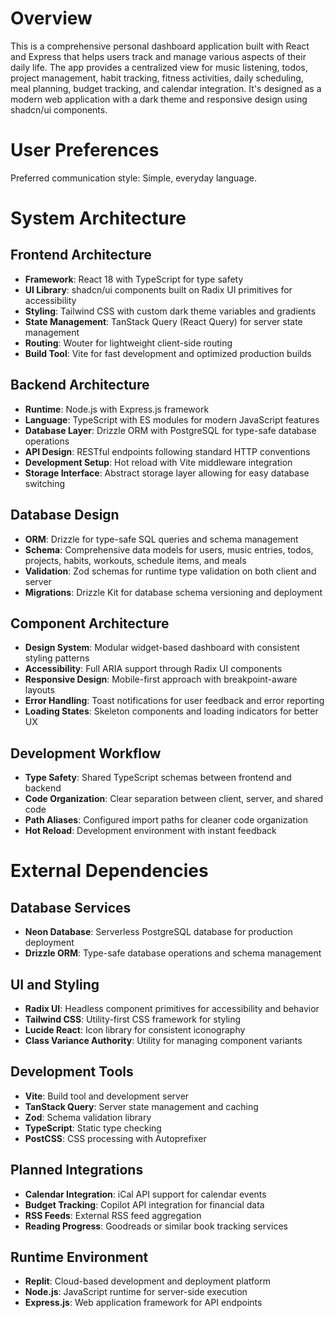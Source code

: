 # Overview

This is a comprehensive personal dashboard application built with React and Express that helps users track and manage various aspects of their daily life. The app provides a centralized view for music listening, todos, project management, habit tracking, fitness activities, daily scheduling, meal planning, budget tracking, and calendar integration. It's designed as a modern web application with a dark theme and responsive design using shadcn/ui components.

# User Preferences

Preferred communication style: Simple, everyday language.

# System Architecture

## Frontend Architecture
- **Framework**: React 18 with TypeScript for type safety
- **UI Library**: shadcn/ui components built on Radix UI primitives for accessibility
- **Styling**: Tailwind CSS with custom dark theme variables and gradients
- **State Management**: TanStack Query (React Query) for server state management
- **Routing**: Wouter for lightweight client-side routing
- **Build Tool**: Vite for fast development and optimized production builds

## Backend Architecture
- **Runtime**: Node.js with Express.js framework
- **Language**: TypeScript with ES modules for modern JavaScript features
- **Database Layer**: Drizzle ORM with PostgreSQL for type-safe database operations
- **API Design**: RESTful endpoints following standard HTTP conventions
- **Development Setup**: Hot reload with Vite middleware integration
- **Storage Interface**: Abstract storage layer allowing for easy database switching

## Database Design
- **ORM**: Drizzle for type-safe SQL queries and schema management
- **Schema**: Comprehensive data models for users, music entries, todos, projects, habits, workouts, schedule items, and meals
- **Validation**: Zod schemas for runtime type validation on both client and server
- **Migrations**: Drizzle Kit for database schema versioning and deployment

## Component Architecture
- **Design System**: Modular widget-based dashboard with consistent styling patterns
- **Accessibility**: Full ARIA support through Radix UI components
- **Responsive Design**: Mobile-first approach with breakpoint-aware layouts
- **Error Handling**: Toast notifications for user feedback and error reporting
- **Loading States**: Skeleton components and loading indicators for better UX

## Development Workflow
- **Type Safety**: Shared TypeScript schemas between frontend and backend
- **Code Organization**: Clear separation between client, server, and shared code
- **Path Aliases**: Configured import paths for cleaner code organization
- **Hot Reload**: Development environment with instant feedback

# External Dependencies

## Database Services
- **Neon Database**: Serverless PostgreSQL database for production deployment
- **Drizzle ORM**: Type-safe database operations and schema management

## UI and Styling
- **Radix UI**: Headless component primitives for accessibility and behavior
- **Tailwind CSS**: Utility-first CSS framework for styling
- **Lucide React**: Icon library for consistent iconography
- **Class Variance Authority**: Utility for managing component variants

## Development Tools
- **Vite**: Build tool and development server
- **TanStack Query**: Server state management and caching
- **Zod**: Schema validation library
- **TypeScript**: Static type checking
- **PostCSS**: CSS processing with Autoprefixer

## Planned Integrations
- **Calendar Integration**: iCal API support for calendar events
- **Budget Tracking**: Copilot API integration for financial data
- **RSS Feeds**: External RSS feed aggregation
- **Reading Progress**: Goodreads or similar book tracking services

## Runtime Environment
- **Replit**: Cloud-based development and deployment platform
- **Node.js**: JavaScript runtime for server-side execution
- **Express.js**: Web application framework for API endpoints